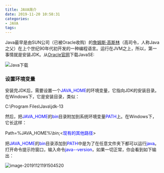 ```yaml
---
title: JAVA简介
date: 2019-11-20 10:58:31
categories:
- JAVA
tags:
---
```


Java最早是由SUN公司（已被Oracle收购）的[詹姆斯·高斯林](https://en.wikipedia.org/wiki/James_Gosling)（高司令，人称Java之父）在上个世纪90年代初开发的一种编程语言。运行在JVM之上，所以，第一事情就是安装JDK。从[Oracle官网]( https://www.oracle.com/technetwork/java/javase/downloads/index.html )下载JavaSE:

![Java下载](https://www.liaoxuefeng.com/files/attachments/1304706360016962/l)

### 设置环境变量

安装完JDK后，需要设置一个<font color=Blue>JAVA_HOME</font>的环境变量，它指向JDK的安装目录。在Windows下，它是安装目录，类似：

C:\Program Files\Java\jdk-13

然后，把<font color=blue>JAVA_HOME</font>的<font color=blue>bin</font>目录附加到系统环境变量<font color=blue>PATH</font>上。在Windows下，它长这样：

Path=%JAVA_HOME%\bin;<<font color=blue>现有的其他路径</font>>

 把<font color=blue>JAVA_HOME</font>的<font color=blue>bin</font>目录添加到<font color=blue>PATH</font>中是为了在任意文件夹下都可以运行<font color=blue>java</font>。打开命令提示符窗口，输入命令<font color=blue>java--version</font>，如果一切正常，你会看到如下输出： 

![image-20191121191504520](C:\Users\godwu\AppData\Roaming\Typora\typora-user-images\image-20191121191504520.png)

